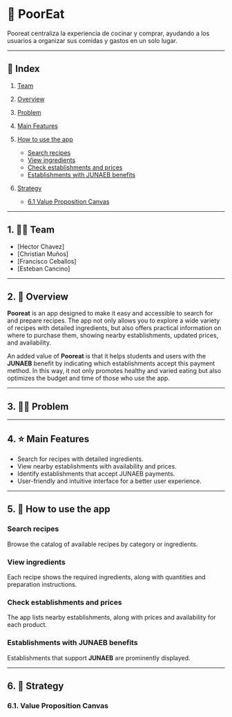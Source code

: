 
# 📘 PoorEat

Pooreat centraliza la experiencia de cocinar y comprar, ayudando a los usuarios a organizar sus comidas y gastos en un solo lugar.

---

## 📑 Index


1. [Team](#-Team)
2. [Overview](#-Overview)
3. [Problem](#-Problem)
4. [Main Features](#-Main-Features)
5. [How to use the app](#-How-to-use-the-app)

   * [Search recipes](#Search-recipes)
   * [View ingredients](#View-ingredients)
   * [Check establishments and prices](#Check-establishments-and-prices)
   * [Establishments with JUNAEB benefits](#Establishments-with-JUNAEB-benefits)
6. [Strategy ](#-Strategy)

   - [6.1 Value Proposition Canvas](#6.1-Value-Proposition-Canvas)

---

## 1. 👨‍💼 Team

* \[Hector Chavez]
* \[Christian Muños]
* \[Francisco Ceballos]
* \[Esteban Cancino]

---

## 2. 🍱 Overview

**Pooreat** is an app designed to make it easy and accessible to search for and prepare recipes. The app not only allows you to explore a wide variety of recipes with detailed ingredients, but also offers practical information on where to purchase them, showing nearby establishments, updated prices, and availability.

An added value of **Pooreat** is that it helps students and users with the **JUNAEB** benefit by indicating which establishments accept this payment method. In this way, it not only promotes healthy and varied eating but also optimizes the budget and time of those who use the app.

---

## 3. 😵‍💫 Problem



---

## 4. ⭐ Main Features

* Search for recipes with detailed ingredients.
* View nearby establishments with availability and prices.
* Identify establishments that accept JUNAEB payments.
* User-friendly and intuitive interface for a better user experience.
---

## 5. 📱 How to use the app

### Search recipes

Browse the catalog of available recipes by category or ingredients.

### View ingredients

Each recipe shows the required ingredients, along with quantities and preparation instructions.

### Check establishments and prices

The app lists nearby establishments, along with prices and availability for each product.

### Establishments with JUNAEB benefits

Establishments that support **JUNAEB** are prominently displayed.

---

## 6. 📍 Strategy

### 6.1. Value Proposition Canvas


